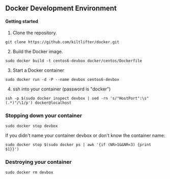 ## Docker Development Environment

#### Getting started

1. Clone the repository.
```
git clone https://github.com/kiltlifter/docker.git
```

2. Build the Docker image.
```
sudo docker build -t centos6-devbox docker/centos/Dockerfile
```

3. Start a Docker container
```
sudo docker run -d -P --name devbox centos6-devbox
```
4. ssh into your container (password is "docker")
```
ssh -p $(sudo docker inspect devbox | sed -rn 's/"HostPort":\s"(.*)"/\1/p') docker@localhost
```

### Stopping down your container
```
sudo docker stop devbox
```
If you didn't name your container devbox or don't know the container name:
```
sudo docker stop $(sudo docker ps | awk '{if (NR>1&&NR<3) {print $1}}')
```

### Destroying your container
```
sudo docker rm devbox
```
